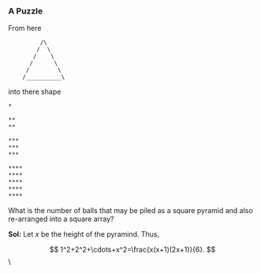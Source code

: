 
### A Puzzle

From here

```
         /\
        /  \
       /    \
      /      \
     /        \
    /__________\
```

into there shape

```
*

**
**

***
***
***

****
****
****
****
****
```

What is the number of balls that may be piled as a square pyramid and also re-arranged into a square array?

**Sol:** Let $x$ be the height of the pyramind. Thus,

$$
1^2+2^2+\cdots+x^2=\frac{x(x+1)(2x+1)}{6}.
$$
\